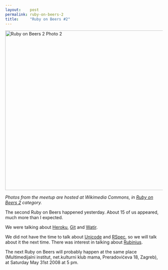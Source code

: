 ```yaml
---
layout:    post
permalink: ruby-on-beers-2
title:     "Ruby on Beers #2"
---
```


<a title="By Zeljko.filipin (Own work) [CC BY-SA 4.0 (http://creativecommons.org/licenses/by-sa/4.0)], via Wikimedia Commons" href="https://commons.wikimedia.org/wiki/File%3ARuby_on_Beers_2_Photo_2.JPG"><img width="512" alt="Ruby on Beers 2 Photo 2" src="//upload.wikimedia.org/wikipedia/commons/thumb/f/ff/Ruby_on_Beers_2_Photo_2.JPG/512px-Ruby_on_Beers_2_Photo_2.JPG"/></a>

*Photos from the meetup are hosted at Wikimedia Commons, in [Ruby on Beers 2](https://commons.wikimedia.org/wiki/Category:Ruby_on_Beers_2) category.*

The second Ruby on Beers happened yesterday. About 15 of us appeared, much more than I expected.

We were talking about <a href="http://heroku.com/">Heroku</a>, <a href="http://git.or.cz/">Git</a> and <a href="http://watir.com/">Watir</a>.

We did not have the time to talk about <a href="http://unicode.org/">Unicode</a> and <a href="http://rspec.info/">RSpec</a>, so we will talk about it the next time. There was interest in talking about <a href="http://rubini.us/">Rubinius</a>.

The next Ruby on Beers will probably happen at the same place (Multimedijalni institut, net.kulturni klub mama, Preradovićeva 18, Zagreb), at Saturday May 31st 2008 at 5 pm.

